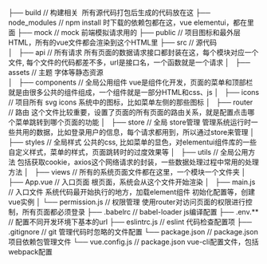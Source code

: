 ├── build                      // 构建相关  所有源代码打包后生成的代码放在这
├── node_modules               // npm install 时下载的依赖包都在这，vue elementui，都在里面
├── mock                       // mock 前端模拟请求用的
├── public                       // 项目图标和最外层HTML，所有的vue文件都会渲染到这个HTML里
├── src                        // 源代码    
│   ├── api                    // 所有请求   所有页面的数据请求接口都封装在这，每个模块对应一个文件, 每个文件的代码都差不多，url是接口名，一个函数就是一个请求
│   ├── assets                 // 主题 字体等静态资源  
│   ├── components             // 全局公用组件 vue是组件化开发，页面的菜单和顶部栏就是由很多公共的组件组成，一个组件就是一部分HTML和css、js
│   ├── icons                  // 项目所有 svg icons 系统中的图标，比如菜单左侧的那些图标
│   ├── router                 // 路由   这个文件比较重要，设置了页面的所有页面的路由关系，就是配置点击哪个菜单跳转到哪个页面的功能
│   ├── store                  // 全局 store管理  管理系统运行时一些共用的数据，比如登录用户的信息，每个请求都用到，所以通过store来管理
│   ├── styles                 // 全局样式  公共的css, 比如菜单的显色，对elementui组件库的一些自定义样式，菜单的样式，页面跳转时的过度效果等
│   ├── utils                  // 全局公用方法 包括获取cookie，axios这个网络请求的封装，一些数据处理过程中常用的处理方法
│   ├── views                   //  所有的系统页面文件都在这里，一个模块一个文件夹
│   ├── App.vue                // 入口页面 根页面，系统会从这个文件开始渲染
│   ├── main.js                // 入口文件 系统代码最开始执行的地方，加载element组件 初始化配置等，创建vue实例
│   └── permission.js          // 权限管理  使用router对访问页面的权限进行控制，所有页面都必须登录
├── .babelrc                   // babel-loader js编译配置
├── .env.**                   // 配置不同开发环境下基本的url
├── eslintrc.js                // eslint 代码检查配置项
├── .gitignore                 // git 管理代码时忽略的文件配置
└── package.json               // package.json 项目依赖包管理文件
└── vue.config.js              // package.json  vue-cli配置文件，包括webpack配置
